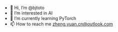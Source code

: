 - 👋 Hi, I’m @bjtoto
- 👀 I’m interested in AI
- 🌱 I’m currently learning PyTorch
- 📫 How to reach me zheng.yuan.cn@outlook.com

<!---
bjtoto/bjtoto is a ✨ special ✨ repository because its `README.md` (this file) appears on your GitHub profile.
You can click the Preview link to take a look at your changes.
--->
